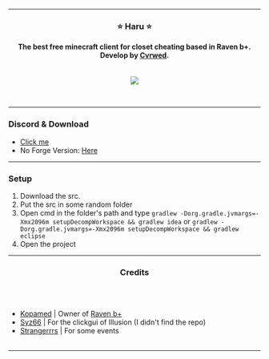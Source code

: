 -----
### <p align="center">⭐ Haru ⭐</p>

<p align="center">
<strong>
The best free minecraft client for closet cheating based in Raven b+.
<br>Develop by <a href="https://github.com/Cvrwed">Cvrwed</a>.
<br><br><br>
</strong>
<img src="https://i.imgur.com/12ZgPEi.png">
</p>
<br>

-----
### Discord & Download
- [Click me](https://discord.gg/palestina)
- No Forge Version: [Here](https://github.com/Cvrwed/Haru-MCP)
-----

### Setup
1. Download the src.
2. Put the src in some random folder
3. Open cmd in the folder's path and type ``gradlew -Dorg.gradle.jvmargs=-Xmx2096m setupDecompWorkspace && gradlew idea`` or ``gradlew -Dorg.gradle.jvmargs=-Xmx2096m setupDecompWorkspace && gradlew eclipse``
4. Open the project

-----
  
### <p align="center"> Credits </p>

<br><br>
* [Kopamed](https://github.com/Kopamed/) | Owner of [Raven b+](https://github.com/Kopamed/Raven-bPLUS)
* [Syz66](https://github.com/Syz66/) | For the clickgui of Illusion (I didn't find the repo)
* [Strangerrrs](https://github.com/Strangerrrs/) | For some events
<br><br>
-----
